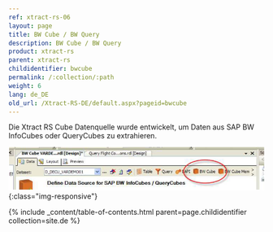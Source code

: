 ```yaml
---
ref: xtract-rs-06
layout: page
title: BW Cube / BW Query
description: BW Cube / BW Query
product: xtract-rs
parent: xtract-rs
childidentifier: bwcube
permalink: /:collection/:path
weight: 6
lang: de_DE
old_url: /Xtract-RS-DE/default.aspx?pageid=bwcube
---
```


Die Xtract RS Cube Datenquelle wurde entwickelt, um Daten aus SAP BW InfoCubes oder QueryCubes zu extrahieren.

![BWCube-1](/img/content/BWCube-1.png){:class="img-responsive"}

{% include _content/table-of-contents.html parent=page.childidentifier collection=site.de %}